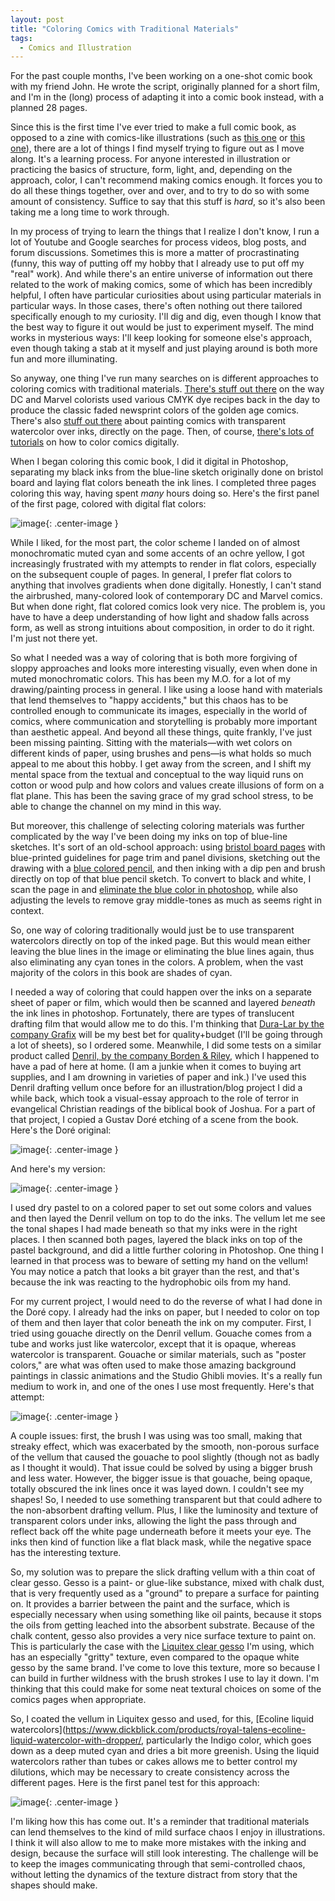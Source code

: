 ```yaml
---
layout: post
title: "Coloring Comics with Traditional Materials"
tags:
  - Comics and Illustration
---
```


For the past couple months, I've been working on a one-shot comic book with my friend John. He wrote the script, originally planned for a short film, and I'm in the (long) process of adapting it into a comic book instead, with a planned 28 pages.

Since this is the first time I've ever tried to make a full comic book, as opposed to a zine with comics-like illustrations (such as [this one](/assets/pdf/Penn_State_and_the_War_Machine.pdf) or [this one](/assets/pdf/An_Abolitionists_Primer_on_the_University.pdf)), there are a lot of things I find myself trying to figure out as I move along. It's a learning process. For anyone interested in illustration or practicing the basics of structure, form, light, and, depending on the approach, color, I can't recommend making comics enough. It forces you to do all these things together, over and over, and to try to do so with some amount of consistency. Suffice to say that this stuff is *hard*, so it's also been taking me a long time to work through.

In my process of trying to learn the things that I realize I don't know, I run a lot of Youtube and Google searches for process videos, blog posts, and forum discussions. Sometimes this is more a matter of procrastinating (funny, this way of putting off my hobby that I already use to put off my "real" work). And while there's an entire universe of information out there related to the work of making comics, some of which has been incredibly helpful, I often have particular curiosities about using particular materials in particular ways. In those cases, there's often nothing out there tailored specifically enough to my curiosity. I'll dig and dig, even though I know that the best way to figure it out would be just to experiment myself. The mind works in mysterious ways: I'll keep looking for someone else's approach, even though taking a stab at it myself and just playing around is both more fun and more illuminating.

So anyway, one thing I've run many searches on is different approaches to coloring comics with traditional materials. [There's stuff out there](https://youtu.be/Bn1iv3thp8g) on the way DC and Marvel colorists used various CMYK dye recipes back in the day to produce the classic faded newsprint colors of the golden age comics. There's also [stuff out there](https://youtu.be/UHw0M3A9OY8) about painting comics with transparent watercolor over inks, directly on the page. Then, of course, [there's lots of tutorials](https://youtu.be/cw3vZtCo9rQ) on how to color comics digitally.

When I began coloring this comic book, I did it digital in Photoshop, separating my black inks from the blue-line sketch originally done on bristol board and laying flat colors beneath the ink lines. I completed three pages coloring this way, having spent *many* hours doing so. Here's the first panel of the first page, colored with digital flat colors:

![image](/assets/img/chip_colordemo0_700w.jpg){: .center-image }

While I liked, for the most part, the color scheme I landed on of almost monochromatic muted cyan and some accents of an ochre yellow, I got increasingly frustrated with my attempts to render in flat colors, especially on the subsequent couple of pages. In general, I prefer flat colors to anything that involves gradients when done digitally. Honestly, I can't stand the airbrushed, many-colored look of contemporary DC and Marvel comics. But when done right, flat colored comics look very nice. The problem is, you have to have a deep understanding of how light and shadow falls across form, as well as strong intuitions about composition, in order to do it right. I'm just not there yet.

So what I needed was a way of coloring that is both more forgiving of sloppy approaches and looks more interesting visually, even when done in muted monochromatic colors. This has been my M.O. for a lot of my drawing/painting process in general. I like using a loose hand with materials that lend themselves to "happy accidents," but this chaos has to be controlled enough to communicate its images, especially in the world of comics, where communication and storytelling is probably more important than aesthetic appeal. And beyond all these things, quite frankly, I've just been missing painting. Sitting with the materials—with wet colors on different kinds of paper, using brushes and pens—is what holds so much appeal to me about this hobby. I get away from the screen, and I shift my mental space from the textual and conceptual to the way liquid runs on cotton or wood pulp and how colors and values create illusions of form on a flat plane. This has been the saving grace of my grad school stress, to be able to change the channel on my mind in this way.

But moreover, this challenge of selecting coloring materials was further complicated by the way I've been doing my inks on top of blue-line sketches. It's sort of an old-school approach: using [bristol board pages](https://www.dickblick.com/items/strathmore-200-sequential-series-bristol-pad-11-x-17-smooth-24-sheets/) with blue-printed guidelines for page trim and panel divisions, sketching out the drawing with a [blue colored pencil](https://www.jetpens.com/Pilot-Color-Eno-Erasable-Mechanical-Pencil-0.7-mm-Soft-Blue-Body-Soft-Blue-Lead/pd/1472), and then inking with a dip pen and brush directly on top of that blue pencil sketch. To convert to black and white, I scan the page in and [eliminate the blue color in photoshop](https://youtu.be/mPq3sNWLsEI), while also adjusting the levels to remove gray middle-tones as much as seems right in context.

So, one way of coloring traditionally would just be to use transparent watercolors directly on top of the inked page. But this would mean either leaving the blue lines in the image or eliminating the blue lines again, thus also eliminating any cyan tones in the colors. A problem, when the vast majority of the colors in this book are shades of cyan.

I needed a way of coloring that could happen over the inks on a separate sheet of paper or film, which would then be scanned and layered *beneath* the ink lines in photoshop. Fortunately, there are types of translucent drafting film that would allow me to do this. I'm thinking that [Dura-Lar by the company Grafix](https://www.dickblick.com/products/grafix-dura-lar-matte/) will be my best bet for quality+budget (I'll be going through a lot of sheets), so I ordered some. Meanwhile, I did some tests on a similar product called [Denril, by the company Borden & Riley](https://www.dickblick.com/products/borden-riley-denril-multi-media-vellum/), which I happened to have a pad of here at home. (I am a junkie when it comes to buying art supplies, and I am drowning in varieties of paper and ink.) I've used this Denril drafting vellum once before for an illustration/blog project I did a while back, which took a visual-essay approach to the role of terror in evangelical Christian readings of the biblical book of Joshua. For a part of that project, I copied a Gustav Doré etching of a scene from the book. Here's the Doré original:

![image](/assets/img/dore-joshua_original_621w.jpeg){: .center-image }

And here's my version:

![image](/assets/img/dore-joshua_redux_700w.jpg){: .center-image }

I used dry pastel to on a colored paper to set out some colors and values and then layed the Denril vellum on top to do the inks. The vellum let me see the tonal shapes I had made beneath so that my inks were in the right places. I then scanned both pages, layered the black inks on top of the pastel background, and did a little further coloring in Photoshop. One thing I learned in that process was to beware of setting my hand on the vellum! You may notice a patch that looks a bit grayer than the rest, and that's because the ink was reacting to the hydrophobic oils from my hand. 

For my current project, I would need to do the reverse of what I had done in the Doré copy. I already had the inks on paper, but I needed to color on top of them and then layer that color beneath the ink on my computer. First, I tried using gouache directly on the Denril vellum. Gouache comes from a tube and works just like watercolor, except that it is opaque, whereas watercolor is transparent. Gouache or similar materials, such as "poster colors," are what was often used to make those amazing background paintings in classic animations and the Studio Ghibli movies. It's a really fun medium to work in, and one of the ones I use most frequently. Here's that attempt:

![image](/assets/img/chip_colordemo1_700w.jpg){: .center-image }

A couple issues: first, the brush I was using was too small, making that streaky effect, which was exacerbated by the smooth, non-porous surface of the vellum that caused the gouache to pool slightly (though not as badly as I thought it would). That issue could be solved by using a bigger brush and less water. However, the bigger issue is that gouache, being opaque, totally obscured the ink lines once it was layed down. I couldn't see my shapes! So, I needed to use something transparent but that could adhere to the non-absorbent drafting vellum. Plus, I like the luminosity and texture of transparent colors under inks, allowing the light the pass through and reflect back off the white page underneath before it meets your eye. The inks then kind of function like a flat black mask, while the negative space has the interesting texture.

So, my solution was to prepare the slick drafting vellum with a thin coat of clear gesso. Gesso is a paint- or glue-like substance, mixed with chalk dust, that is very frequently used as a "ground" to prepare a surface for painting on. It provides a barrier between the paint and the surface, which is especially necessary when using something like oil paints, because it stops the oils from getting leached into the absorbent substrate. Because of the chalk content, gesso also provides a very nice surface texture to paint on. This is particularly the case with the [Liquitex clear gesso](https://www.dickblick.com/items/liquitex-acrylic-medium-clear-gesso-8-oz-jar/) I'm using, which has an especially "gritty" texture, even compared to the opaque white gesso by the same brand. I've come to love this texture, more so because I can build in further wildness with the brush strokes I use to lay it down. I'm thinking that this could make for some neat textural choices on some of the comics pages when appropriate.

So, I coated the vellum in Liquitex gesso and used, for this, [Ecoline liquid watercolors](https://www.dickblick.com/products/royal-talens-ecoline-liquid-watercolor-with-dropper/, particularly the Indigo color, which goes down as a deep muted cyan and dries a bit more greenish. Using the liquid watercolors rather than tubes or cakes allows me to better control my dilutions, which may be necessary to create consistency across the different pages. Here is the first panel test for this approach:

![image](/assets/img/chip_colordemo2_700w.jpg){: .center-image }

I'm liking how this has come out. It's a reminder that traditional materials can lend themselves to the kind of mild surface chaos I enjoy in illustrations. I think it will also allow to me to make more mistakes with the inking and design, because the surface will still look interesting. The challenge will be to keep the images communicating through that semi-controlled chaos, without letting the dynamics of the texture distract from story that the shapes should make.